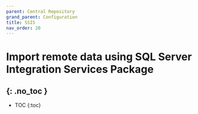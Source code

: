 ```yaml
---
parent: Central Repository
grand_parent: Configuration
title: SSIS
nav_order: 20
---
```


# Import remote data using SQL Server Integration Services Package
{: .no_toc }
---

- TOC 
{:toc}

